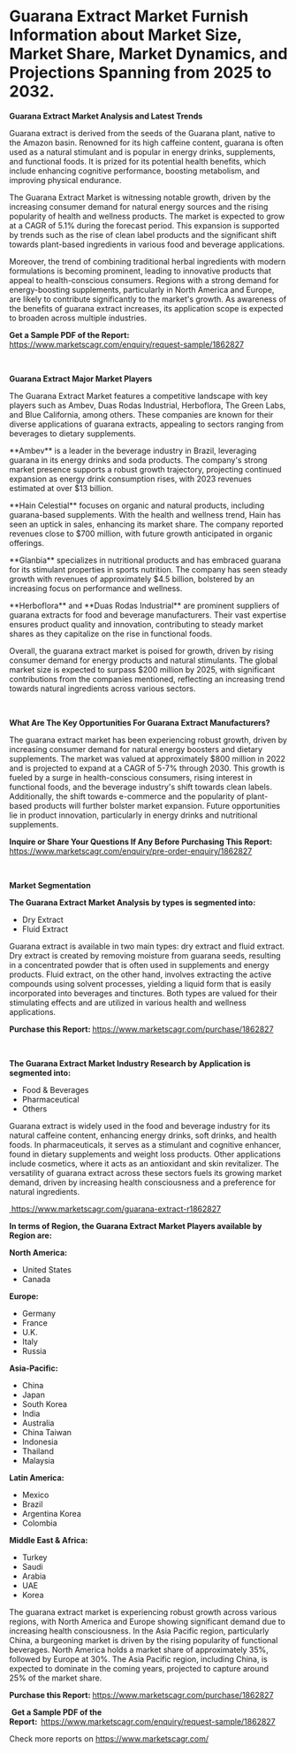 <p><h1>Guarana Extract Market Furnish Information about Market Size, Market Share, Market Dynamics, and Projections Spanning from 2025 to 2032.</h1></p><p><strong>Guarana Extract Market Analysis and Latest Trends</strong></p>
<p><p>Guarana extract is derived from the seeds of the Guarana plant, native to the Amazon basin. Renowned for its high caffeine content, guarana is often used as a natural stimulant and is popular in energy drinks, supplements, and functional foods. It is prized for its potential health benefits, which include enhancing cognitive performance, boosting metabolism, and improving physical endurance.</p><p>The Guarana Extract Market is witnessing notable growth, driven by the increasing consumer demand for natural energy sources and the rising popularity of health and wellness products. The market is expected to grow at a CAGR of 5.1% during the forecast period. This expansion is supported by trends such as the rise of clean label products and the significant shift towards plant-based ingredients in various food and beverage applications.</p><p>Moreover, the trend of combining traditional herbal ingredients with modern formulations is becoming prominent, leading to innovative products that appeal to health-conscious consumers. Regions with a strong demand for energy-boosting supplements, particularly in North America and Europe, are likely to contribute significantly to the market's growth. As awareness of the benefits of guarana extract increases, its application scope is expected to broaden across multiple industries.</p></p>
<p><strong>Get a Sample PDF of the Report:&nbsp;</strong> <a href="https://www.marketscagr.com/enquiry/request-sample/1862827?utm_campaign=1869&utm_medium=2&utm_source=Github&utm_content=ia&utm_term=14022025&utm_id=guarana-extract">https://www.marketscagr.com/enquiry/request-sample/1862827</a></p>
<p>&nbsp;</p>
<p><strong>Guarana Extract Major Market Players</strong></p>
<p><p>The Guarana Extract Market features a competitive landscape with key players such as Ambev, Duas Rodas Industrial, Herboflora, The Green Labs, and Blue California, among others. These companies are known for their diverse applications of guarana extracts, appealing to sectors ranging from beverages to dietary supplements.</p><p>**Ambev** is a leader in the beverage industry in Brazil, leveraging guarana in its energy drinks and soda products. The company's strong market presence supports a robust growth trajectory, projecting continued expansion as energy drink consumption rises, with 2023 revenues estimated at over $13 billion.</p><p>**Hain Celestial** focuses on organic and natural products, including guarana-based supplements. With the health and wellness trend, Hain has seen an uptick in sales, enhancing its market share. The company reported revenues close to $700 million, with future growth anticipated in organic offerings.</p><p>**Glanbia** specializes in nutritional products and has embraced guarana for its stimulant properties in sports nutrition. The company has seen steady growth with revenues of approximately $4.5 billion, bolstered by an increasing focus on performance and wellness.</p><p>**Herboflora** and **Duas Rodas Industrial** are prominent suppliers of guarana extracts for food and beverage manufacturers. Their vast expertise ensures product quality and innovation, contributing to steady market shares as they capitalize on the rise in functional foods.</p><p>Overall, the guarana extract market is poised for growth, driven by rising consumer demand for energy products and natural stimulants. The global market size is expected to surpass $200 million by 2025, with significant contributions from the companies mentioned, reflecting an increasing trend towards natural ingredients across various sectors.</p></p>
<p>&nbsp;</p>
<p><strong>What Are The Key Opportunities For Guarana Extract Manufacturers?</strong></p>
<p><p>The guarana extract market has been experiencing robust growth, driven by increasing consumer demand for natural energy boosters and dietary supplements. The market was valued at approximately $800 million in 2022 and is projected to expand at a CAGR of 5-7% through 2030. This growth is fueled by a surge in health-conscious consumers, rising interest in functional foods, and the beverage industry's shift towards clean labels. Additionally, the shift towards e-commerce and the popularity of plant-based products will further bolster market expansion. Future opportunities lie in product innovation, particularly in energy drinks and nutritional supplements.</p></p>
<p><strong>Inquire or Share Your Questions If Any Before Purchasing This Report:</strong> <a href="https://www.marketscagr.com/enquiry/pre-order-enquiry/1862827?utm_campaign=1869&utm_medium=2&utm_source=Github&utm_content=ia&utm_term=14022025&utm_id=guarana-extract">https://www.marketscagr.com/enquiry/pre-order-enquiry/1862827</a></p>
<p>&nbsp;</p>
<p><strong>Market Segmentation</strong></p>
<p><strong>The Guarana Extract Market Analysis by types is segmented into:</strong></p>
<p><ul><li>Dry Extract</li><li>Fluid Extract</li></ul></p>
<p><p>Guarana extract is available in two main types: dry extract and fluid extract. Dry extract is created by removing moisture from guarana seeds, resulting in a concentrated powder that is often used in supplements and energy products. Fluid extract, on the other hand, involves extracting the active compounds using solvent processes, yielding a liquid form that is easily incorporated into beverages and tinctures. Both types are valued for their stimulating effects and are utilized in various health and wellness applications.</p></p>
<p><strong>Purchase this Report:&nbsp;</strong><a href="https://www.marketscagr.com/purchase/1862827?utm_campaign=1869&utm_medium=2&utm_source=Github&utm_content=ia&utm_term=14022025&utm_id=guarana-extract">https://www.marketscagr.com/purchase/1862827</a></p>
<p>&nbsp;</p>
<p><strong>The Guarana Extract Market Industry Research by Application is segmented into:</strong></p>
<p><ul><li>Food & Beverages</li><li>Pharmaceutical</li><li>Others</li></ul></p>
<p><p>Guarana extract is widely used in the food and beverage industry for its natural caffeine content, enhancing energy drinks, soft drinks, and health foods. In pharmaceuticals, it serves as a stimulant and cognitive enhancer, found in dietary supplements and weight loss products. Other applications include cosmetics, where it acts as an antioxidant and skin revitalizer. The versatility of guarana extract across these sectors fuels its growing market demand, driven by increasing health consciousness and a preference for natural ingredients.</p></p>
<p><a href="https://www.marketscagr.com/guarana-extract-r1862827?utm_campaign=1869&utm_medium=2&utm_source=Github&utm_content=ia&utm_term=14022025&utm_id=guarana-extract">&nbsp;https://www.marketscagr.com/guarana-extract-r1862827</a></p>
<p><strong>In terms of Region, the Guarana Extract Market Players available by Region are:</strong></p>
<p>
    <p> <strong> North America: </strong>
        <ul>
            <li>United States</li>
            <li>Canada</li>
        </ul>
        </p> 
    <p> <strong> Europe: </strong>
        <ul>
            <li>Germany</li>
            <li>France</li>
            <li>U.K.</li>
            <li>Italy</li>
            <li>Russia</li>
        </ul>
        </p> 
    <p> <strong> Asia-Pacific: </strong>
        <ul>
            <li>China</li>
            <li>Japan</li>
            <li>South Korea</li>
            <li>India</li>
            <li>Australia</li>
            <li>China Taiwan</li>
            <li>Indonesia</li>
            <li>Thailand</li>
            <li>Malaysia</li>
        </ul>
        </p> 
    <p> <strong> Latin America: </strong>
        <ul>
            <li>Mexico</li>
            <li>Brazil</li>
            <li>Argentina Korea</li>
            <li>Colombia</li>
        </ul>
        </p> 
    <p> <strong> Middle East & Africa: </strong>
        <ul>
            <li>Turkey</li>
            <li>Saudi</li>
            <li>Arabia</li>
            <li>UAE</li>
            <li>Korea</li>
        </ul>
    </p>
    </p>
<p><p>The guarana extract market is experiencing robust growth across various regions, with North America and Europe showing significant demand due to increasing health consciousness. In the Asia Pacific region, particularly China, a burgeoning market is driven by the rising popularity of functional beverages. North America holds a market share of approximately 35%, followed by Europe at 30%. The Asia Pacific region, including China, is expected to dominate in the coming years, projected to capture around 25% of the market share.</p></p>
<p><strong>Purchase this Report: </strong><a href="https://www.marketscagr.com/purchase/1862827?utm_campaign=1869&utm_medium=2&utm_source=Github&utm_content=ia&utm_term=14022025&utm_id=guarana-extract">https://www.marketscagr.com/purchase/1862827</a></p>
<p>&nbsp;<strong>Get a Sample PDF of the Report:&nbsp;&nbsp;</strong><a href="https://www.marketscagr.com/enquiry/request-sample/1862827?utm_campaign=1869&utm_medium=2&utm_source=Github&utm_content=ia&utm_term=14022025&utm_id=guarana-extract">https://www.marketscagr.com/enquiry/request-sample/1862827</a></p>
<p><strong></strong></p>
<p>Check more reports on <a href="https://www.marketscagr.com/?utm_campaign=1869&utm_medium=2&utm_source=Github&utm_content=ia&utm_term=14022025&utm_id=guarana-extract">https://www.marketscagr.com/</a></p>